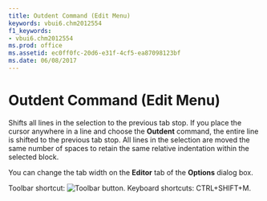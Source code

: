 ```yaml
---
title: Outdent Command (Edit Menu)
keywords: vbui6.chm2012554
f1_keywords:
- vbui6.chm2012554
ms.prod: office
ms.assetid: ec0ff0fc-20d6-e31f-4cf5-ea87098123bf
ms.date: 06/08/2017
---
```



# Outdent Command (Edit Menu)

Shifts all lines in the selection to the previous tab stop. If you place the cursor anywhere in a line and choose the  **Outdent** command, the entire line is shifted to the previous tab stop. All lines in the selection are moved the same number of spaces to retain the same relative indentation within the selected block.

You can change the tab width on the  **Editor** tab of the **Options** dialog box.

Toolbar shortcut: 
![Toolbar button](images/tbr_outd_ZA01201721.gif). Keyboard shortcuts: CTRL+SHIFT+M.



